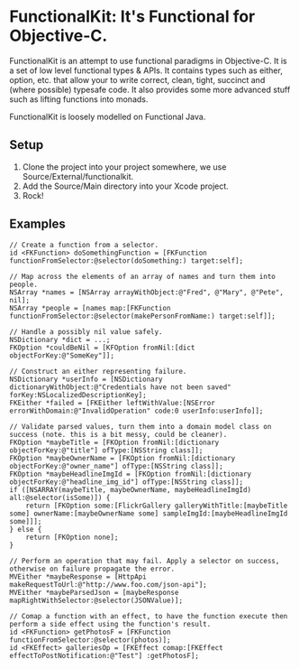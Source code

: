 # FunctionalKit: It's Functional for Objective-C.

FunctionalKit is an attempt to use functional paradigms in Objective-C. It is a set of low level 
functional types & APIs. It contains types such as either, option, etc. that allow your to write
correct, clean, tight, succinct and (where possible) typesafe code. It also provides some more
advanced stuff such as lifting functions into monads.

FunctionalKit is loosely modelled on Functional Java.


## Setup

1. Clone the project into your project somewhere, we use Source/External/functionalkit.
1. Add the Source/Main directory into your Xcode project.
1. Rock!


## Examples

    // Create a function from a selector. 
    id <FKFunction> doSomethingFunction = [FKFunction functionFromSelector:@selector(doSomething:) target:self];

    // Map across the elements of an array of names and turn them into people.
    NSArray *names = [NSArray arrayWithObject:@"Fred", @"Mary", @"Pete", nil];
    NSArray *people = [names map:[FKFunction functionFromSelector:@selector(makePersonFromName:) target:self]];

    // Handle a possibly nil value safely.
    NSDictionary *dict = ...;
    FKOption *couldBeNil = [KFOption fromNil:[dict objectForKey:@"SomeKey"]];

    // Construct an either representing failure.
    NSDictionary *userInfo = [NSDictionary dictionaryWithObject:@"Credentials have not been saved" forKey:NSLocalizedDescriptionKey];
    FKEither *failed = [FKEither leftWithValue:[NSError errorWithDomain:@"InvalidOperation" code:0 userInfo:userInfo]];

    // Validate parsed values, turn them into a domain model class on success (note. this is a bit messy, could be cleaner).
    FKOption *maybeTitle = [FKOption fromNil:[dictionary objectForKey:@"title"] ofType:[NSString class]];
    FKOption *maybeOwnerName = [FKOption fromNil:[dictionary objectForKey:@"owner_name"] ofType:[NSString class]];
    FKOption *maybeHeadlineImgId = [FKOption fromNil:[dictionary objectForKey:@"headline_img_id"] ofType:[NSString class]];
    if ([NSARRAY(maybeTitle, maybeOwnerName, maybeHeadlineImgId) all:@selector(isSome)]) {
    	return [FKOption some:[FlickrGallery galleryWithTitle:[maybeTitle some] ownerName:[maybeOwnerName some] sampleImgId:[maybeHeadlineImgId some]]];
    } else {
    	return [FKOption none];
    }

    // Perform an operation that may fail. Apply a selector on success, otherwise on failure propagate the error.
    MVEither *maybeResponse = [HttpApi makeRequestToUrl:@"http://www.foo.com/json-api"];
    MVEither *maybeParsedJson = [maybeResponse mapRightWithSelector:@selector(JSONValue)];

    // Comap a function with an effect, to have the function execute then perform a side effect using the function's result.
    id <FKFunction> getPhotosF = [FKFunction functionFromSelector:@selector(photos)];
    id <FKEffect> galleriesOp = [FKEffect comap:[FKEffect effectToPostNotification:@"Test"] :getPhotosF];
